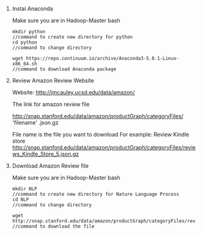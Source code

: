 # 

1. Instal Anaconda
   
   Make sure you are in Hadoop-Master bash
   ```
   mkdir python
   //command to create new directory for python
   cd python
   //command to change directory
   ```
   ```
   wget https://repo.continuum.io/archive/Anaconda3-5.0.1-Linux-x86_64.sh
   //command to download Anaconda package
   ```
   
   
1. Review Amazon Review Website  
        
   Website: 
   http://jmcauley.ucsd.edu/data/amazon/
    
   The link for amazon review file
   
   http://snap.stanford.edu/data/amazon/productGraph/categoryFiles/ 'filename' .json.gz
    
   File name is the file you want to download
   For example:
   Review Kindle store
   http://snap.stanford.edu/data/amazon/productGraph/categoryFiles/reviews_Kindle_Store_5.json.gz
    

2. Download Amazon Review file 
    
   Make sure you are in Hadoop-Master bash
   
   ```
   mkdir NLP
   //command to create new directory for Nature Language Process
   cd NLP
   //command to change directory
   ``` 
        
   ```
   wget http://snap.stanford.edu/data/amazon/productGraph/categoryFiles/reviews_Musical_Instruments_5.json.gz
   //command to download the file
   ```
